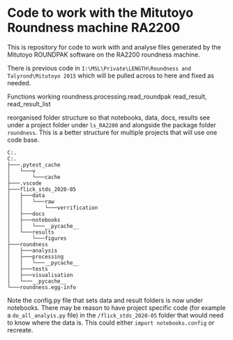 # Code to work with the Mitutoyo Roundness machine RA2200

This is repository for code to work with and analyse files generated by the Mitutoyo ROUNDPAK software on the RA2200 roundness machine.

There is previous code in `I:\MSL\Private\LENGTH\Roundness and Talyrond\Mitutoyo 2015` which will be pulled across to here and fixed as needed.

Functions working
roundness.processing.read_roundpak 
    read_result, 
    read_result_list

reorganised folder structure so that notebooks, data, docs, results see under a project folder under `ls_RA2200` and alongside the package folder `roundness`. This is a better structure for multiple projects that will use one code base. 
```
C:.
C:.
├───.pytest_cache
│   └───v
│       └───cache
├───.vscode
├───flick_stds_2020-05
│   ├───data
│   │   └───raw
│   │       └───verrification
│   ├───docs
│   ├───notebooks
│   │   └───__pycache__
│   └───results
│       └───figures
├───roundness
│   ├───analysis
│   ├───processing
│   │   └───__pycache__
│   ├───tests
│   ├───visualisation
│   └───__pycache__
└───roundness.egg-info
```
Note the config.py file that sets data and result folders is now under notebooks. There may be reason to have project specific code (for example a `do_all_analyis.py` file) in the `/flick_stds_2020-05` folder that would need to know where the data is. This could either `import notebooks.config` or recreate.